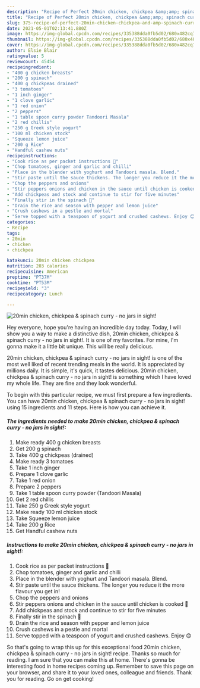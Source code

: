 ```yaml
---
description: "Recipe of Perfect 20min chicken, chickpea &amp;amp; spinach curry - no jars in sight!"
title: "Recipe of Perfect 20min chicken, chickpea &amp;amp; spinach curry - no jars in sight!"
slug: 375-recipe-of-perfect-20min-chicken-chickpea-and-amp-spinach-curry-no-jars-in-sight
date: 2021-05-01T02:13:41.880Z
image: https://img-global.cpcdn.com/recipes/335388dda0fb5d02/680x482cq70/20min-chicken-chickpea-spinach-curry-no-jars-in-sight-recipe-main-photo.jpg
thumbnail: https://img-global.cpcdn.com/recipes/335388dda0fb5d02/680x482cq70/20min-chicken-chickpea-spinach-curry-no-jars-in-sight-recipe-main-photo.jpg
cover: https://img-global.cpcdn.com/recipes/335388dda0fb5d02/680x482cq70/20min-chicken-chickpea-spinach-curry-no-jars-in-sight-recipe-main-photo.jpg
author: Elsie Blair
ratingvalue: 5
reviewcount: 45454
recipeingredient:
- "400 g chicken breasts"
- "200 g spinach"
- "400 g chickpeas drained"
- "3 tomatoes"
- "1 inch ginger"
- "1 clove garlic"
- "1 red onion"
- "2 peppers"
- "1 table spoon curry powder Tandoori Masala"
- "2 red chillis"
- "250 g Greek style yogurt"
- "100 ml chicken stock"
- "Squeeze lemon juice"
- "200 g Rice"
- "Handful cashew nuts"
recipeinstructions:
- "Cook rice as per packet instructions 🍚"
- "Chop tomatoes, ginger and garlic and chilli"
- "Place in the blender with yoghurt and Tandoori masala. Blend."
- "Stir paste until the sauce thickens. The longer you reduce it the more flavour you get in!"
- "Chop the peppers and onions"
- "Stir peppers onions and chicken in the sauce until chicken is cooked 🍗"
- "Add chickpeas and stock and continue to stir for five minutes"
- "Finally stir in the spinach 🌿"
- "Drain the rice and season with pepper and lemon juice"
- "Crush cashews in a pestle and mortal"
- "Serve topped with a teaspoon of yogurt and crushed cashews. Enjoy 😊"
categories:
- Recipe
tags:
- 20min
- chicken
- chickpea

katakunci: 20min chicken chickpea 
nutrition: 203 calories
recipecuisine: American
preptime: "PT37M"
cooktime: "PT53M"
recipeyield: "3"
recipecategory: Lunch

---
```



![20min chicken, chickpea &amp; spinach curry - no jars in sight!](https://img-global.cpcdn.com/recipes/335388dda0fb5d02/680x482cq70/20min-chicken-chickpea-spinach-curry-no-jars-in-sight-recipe-main-photo.jpg)

Hey everyone, hope you're having an incredible day today. Today, I will show you a way to make a distinctive dish, 20min chicken, chickpea &amp; spinach curry - no jars in sight!. It is one of my favorites. For mine, I'm gonna make it a little bit unique. This will be really delicious.



20min chicken, chickpea &amp; spinach curry - no jars in sight! is one of the most well liked of recent trending meals in the world. It is appreciated by millions daily. It is simple, it's quick, it tastes delicious. 20min chicken, chickpea &amp; spinach curry - no jars in sight! is something which I have loved my whole life. They are fine and they look wonderful.


To begin with this particular recipe, we must first prepare a few ingredients. You can have 20min chicken, chickpea &amp; spinach curry - no jars in sight! using 15 ingredients and 11 steps. Here is how you can achieve it.

<!--inarticleads1-->

##### The ingredients needed to make 20min chicken, chickpea &amp; spinach curry - no jars in sight!:

1. Make ready 400 g chicken breasts
1. Get 200 g spinach
1. Take 400 g chickpeas (drained)
1. Make ready 3 tomatoes
1. Take 1 inch ginger
1. Prepare 1 clove garlic
1. Take 1 red onion
1. Prepare 2 peppers
1. Take 1 table spoon curry powder (Tandoori Masala)
1. Get 2 red chillis
1. Take 250 g Greek style yogurt
1. Make ready 100 ml chicken stock
1. Take Squeeze lemon juice
1. Take 200 g Rice
1. Get Handful cashew nuts




<!--inarticleads2-->

##### Instructions to make 20min chicken, chickpea &amp; spinach curry - no jars in sight!:

1. Cook rice as per packet instructions 🍚
1. Chop tomatoes, ginger and garlic and chilli
1. Place in the blender with yoghurt and Tandoori masala. Blend.
1. Stir paste until the sauce thickens. The longer you reduce it the more flavour you get in!
1. Chop the peppers and onions
1. Stir peppers onions and chicken in the sauce until chicken is cooked 🍗
1. Add chickpeas and stock and continue to stir for five minutes
1. Finally stir in the spinach 🌿
1. Drain the rice and season with pepper and lemon juice
1. Crush cashews in a pestle and mortal
1. Serve topped with a teaspoon of yogurt and crushed cashews. Enjoy 😊




So that's going to wrap this up for this exceptional food 20min chicken, chickpea &amp; spinach curry - no jars in sight! recipe. Thanks so much for reading. I am sure that you can make this at home. There's gonna be interesting food in home recipes coming up. Remember to save this page on your browser, and share it to your loved ones, colleague and friends. Thank you for reading. Go on get cooking!
